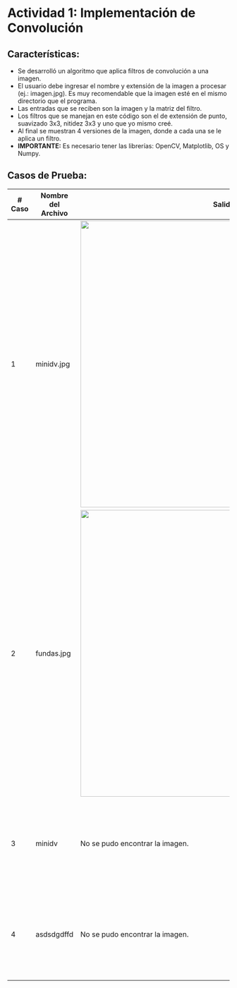 <h1>Actividad 1: Implementación de Convolución</h1>
<h2>Características:</h2>
<ul>
  <li>Se desarrolló un algoritmo que aplica filtros de convolución a una imagen.</li>
  <li>El usuario debe ingresar el nombre y extensión de la imagen a procesar (ej.: imagen.jpg). Es muy recomendable que la imagen esté en el mismo directorio que el programa.</li>
  <li>Las entradas que se reciben son la imagen y la matriz del filtro.</li>
  <li>Los filtros que se manejan en este código son el de extensión de punto, suavizado 3x3, nitidez 3x3 y uno que yo mismo creé.</li>
  <li>Al final se muestran 4 versiones de la imagen, donde a cada una se le aplica un filtro.</li>
  <li><strong>IMPORTANTE:</strong> Es necesario tener las librerías: OpenCV, Matplotlib, OS y Numpy.</li>
</ul>

<h2>Casos de Prueba:</h2>

<table>
  <thead>
    <th># Caso</th>
    <th>Nombre del Archivo</th>
    <th>Salida</th>
    <th>Propósito</th>
  </thead>
  <tbody>
    <tr>
      <td>1</td>
      <td>minidv.jpg</td>
      <td><img src="https://github.com/user-attachments/assets/6d7b1f9d-9585-4a85-ac7c-3d2a09471a52" width="650"></td>
      <td>En este caso se demuestra cómo de utilizarse este programa correctamente.</td>
    </tr>
    <tr>
      <td>2</td>
      <td>fundas.jpg</td>
      <td><img src="https://github.com/user-attachments/assets/7525af06-3dbe-4abf-948b-e9c0fd8c1595" width="650"></td>
      <td>En este caso se demuestra que este programa funciona con cualquier otra imagen.</td>
    </tr>
    <tr>
      <td>3</td>
      <td>minidv</td>
      <td>No se pudo encontrar la imagen.</td>
      <td>En este caso se demuestra que es necesario ingresar la extensión del archivo de la imagen para poder encontrarla.</td>
    </tr>
    <tr>
      <td>4</td>
      <td>asdsdgdffd</td>
      <td>No se pudo encontrar la imagen.</td>
      <td>En este caso se demuestra que es necesario ingresar el nombre de una imagen que sí exista y esté en la misma carpeta.</td>
    </tr>
  </tbody>
</table>
